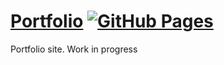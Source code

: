 # [Portfolio](https://kreivi.github.io/) [![GitHub Pages](https://github.com/kreivi/kreivi.github.io/actions/workflows/gh-pages.yml/badge.svg?branch=main)](https://github.com/kreivi/kreivi.github.io/actions/workflows/gh-pages.yml)

Portfolio site. Work in progress
